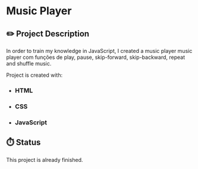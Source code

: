 # Music Player

## ✏️ Project Description

In order to train my knowledge in JavaScript, I created a music player music player com funções de play, pause, skip-forward, skip-backward, repeat and shuffle music. 

Project is created with:

- ### HTML

- ### CSS

- ### JavaScript

## ⏱️ Status

This project is already finished. 